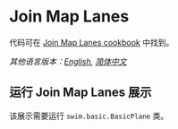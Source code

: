# Join Map Lanes

代码可在 [Join Map Lanes cookbook](https://swimos.org/tutorials/join-map-lanes/) 中找到。

*其他语言版本：[English](README.md), [简体中文](README.zh-cn.md)*

## 运行 Join Map Lanes 展示

该展示需要运行 `swim.basic.BasicPlane` 类。